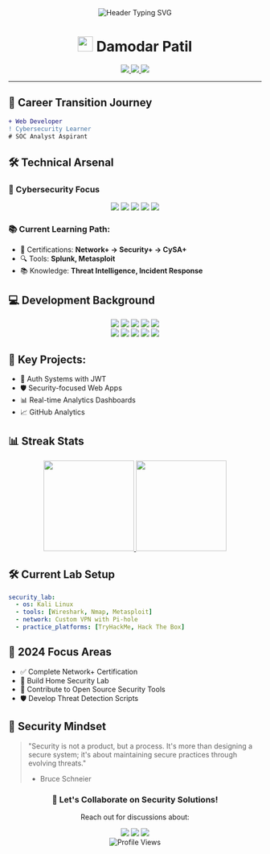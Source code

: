 <div align="center">
  <img src="https://readme-typing-svg.herokuapp.com?font=JetBrains+Mono&size=26&pause=1000&color=38B2AC&center=true&vCenter=true&width=800&lines=%F0%9F%9B%A1%EF%B8%8F+Security+Enthusiast;%F0%9F%94%90+Bridging+Development+%26+Cybersecurity;%F0%9F%9A%80+Aspiring+SOC+Analyst" alt="Header Typing SVG" />
</div>

<h1 align="center">
  <img src="https://media.giphy.com/media/hvRJCLFzcasrR4ia7z/giphy.gif" width="30px"/> 
  Damodar Patil
</h1>

<div align="center">
  <a href="https://www.linkedin.com/in/damodarpatil">
    <img src="https://img.shields.io/badge/-Damodar%20Patil-0A66C2?style=flat&logo=linkedin&logoColor=white" />
  </a>
  <a href="https://twitter.com/damodar_83">
    <img src="https://img.shields.io/badge/-@damodar__83-1DA1F2?style=flat&logo=twitter&logoColor=white" />
  </a>
  <a href="mailto:patildamodar1983@gmail.com">
    <img src="https://img.shields.io/badge/-patildamodar1983@gmail.com-D14836?style=flat&logo=gmail&logoColor=white" />
  </a>
</div>

---

## 🚀 Career Transition Journey

```diff
+ Web Developer 
! Cybersecurity Learner
# SOC Analyst Aspirant
```

## 🛠️ Technical Arsenal
### 🔐 Cybersecurity Focus
<p align="center"> 
  <img src="https://img.shields.io/badge/Network%20Security-CC0000?style=for-the-badge&logo=cisco&logoColor=white"> 
  <img src="https://img.shields.io/badge/Linux-FCC624?style=for-the-badge&logo=linux&logoColor=black"> 
  <img src="https://img.shields.io/badge/Wireshark-1679A7?style=for-the-badge&logo=wireshark&logoColor=white"> 
  <img src="https://img.shields.io/badge/Nmap-259DAD?style=for-the-badge&logo=databricks&logoColor=white"> 
  <img src="https://img.shields.io/badge/SIEM-FF6600?style=for-the-badge&logo=elasticstack&logoColor=white"> 
</p>

### 📚 Current Learning Path:
- 🎯 Certifications: **Network+ → Security+ → CySA+**
- 🔍 Tools: **Splunk, Metasploit**
- 📚 Knowledge: **Threat Intelligence, Incident Response**

## 💻 Development Background
<p align="center"> 
  <img src="https://img.shields.io/badge/-HTML5-E34F26?style=for-the-badge&logo=html5&logoColor=white" />
  <img src="https://img.shields.io/badge/-CSS3-1572B6?style=for-the-badge&logo=css3&logoColor=white" />
  <img src="https://img.shields.io/badge/-JavaScript-F7DF1E?style=for-the-badge&logo=javascript&logoColor=black" />
  <img src="https://img.shields.io/badge/-TypeScript-007ACC?style=for-the-badge&logo=typescript&logoColor=white" />
  <img src="https://img.shields.io/badge/-React-61DAFB?style=for-the-badge&logo=react&logoColor=black" />
  <br/>
  <img src="https://img.shields.io/badge/-Node.js-339933?style=for-the-badge&logo=node.js&logoColor=white" />
  <img src="https://img.shields.io/badge/-Express.js-000000?style=for-the-badge&logo=express&logoColor=white" />
  <img src="https://img.shields.io/badge/-MongoDB-47A248?style=for-the-badge&logo=mongodb&logoColor=white" />
  <img src="https://img.shields.io/badge/-Tailwind%20CSS-38B2AC?style=for-the-badge&logo=tailwind-css&logoColor=white" />
  <img src="https://img.shields.io/badge/-GSAP-88CE02?style=for-the-badge&logo=greensock&logoColor=white" />
</p>

## 🔑 Key Projects:
- 🔐 Auth Systems with JWT
- 🛡️ Security-focused Web Apps
- 📊 Real-time Analytics Dashboards
- 📈 GitHub Analytics

## 📊 Streak Stats
<div align="center">
  <a href="https://github.com/damodarpatil"> 
    <img height="180em" src="https://github-readme-stats.vercel.app/api?username=damodarpatil&show_icons=true&theme=merko&include_all_commits=true" /> 
    <img height="180em" src="https://github-readme-stats.vercel.app/api/top-langs/?username=damodarpatil&layout=compact&theme=merko" /> 
  </a> 
</div>

## 🛠️ Current Lab Setup
```yaml
security_lab:
  - os: Kali Linux
  - tools: [Wireshark, Nmap, Metasploit]
  - network: Custom VPN with Pi-hole
  - practice_platforms: [TryHackMe, Hack The Box]
```

## 📌 2024 Focus Areas
- ✅ Complete Network+ Certification
- 🔧 Build Home Security Lab
- 🚀 Contribute to Open Source Security Tools
- 🛡️ Develop Threat Detection Scripts

## 🧠 Security Mindset
> "Security is not a product, but a process. It's more than designing a secure system; it's about maintaining secure practices through evolving threats."
> - Bruce Schneier

<div align="center"> 
  <h3>🚨 Let's Collaborate on Security Solutions!</h3> 
  <p>Reach out for discussions about:</p> 
  <img src="https://img.shields.io/badge/-Threat%20Detection-FF0000?style=flat"> 
  <img src="https://img.shields.io/badge/-Career%20Transition-00AA00?style=flat"> 
  <img src="https://img.shields.io/badge/-Secure%20Coding-0000FF?style=flat"> 
</div>

<div align="center"> 
  <img src="https://komarev.com/ghpvc/?username=damodarpatil&style=flat-square&color=blueviolet" alt="Profile Views" /> 
</div>
